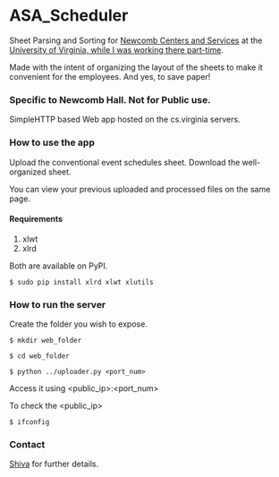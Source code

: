 # ASA_Scheduler
Sheet Parsing and Sorting for <a target=_blank href="https://newcomb.virginia.edu/">Newcomb Centers and Services</a> at the <a href="http://www.virginia.edu/" target=_blank>University of Virginia, while I was working there part-time</a>.

Made with the intent of organizing the layout of the sheets to make it convenient for the employees.
And yes, to save paper!


### Specific to Newcomb Hall. Not for Public use.

SimpleHTTP based Web app hosted on the cs.virginia servers.
### How to use the app

Upload the conventional event schedules sheet.
Download the well-organized sheet.

You can view your previous uploaded and processed files on the same page.

#### Requirements
1. xlwt
2. xlrd

Both are available on PyPI.

`$ sudo pip install xlrd xlwt xlutils`

### How to run the server

Create the folder you wish to expose.

`$ mkdir web_folder`

`$ cd web_folder`

`$ python ../uploader.py <port_num>`

Access it using <public_ip>:<port_num>

To check the <public_ip>

`$ ifconfig`

### Contact
<a href="http://www.cs.virginia.edu/~ks6cq/" >Shiva</a> for further details.
